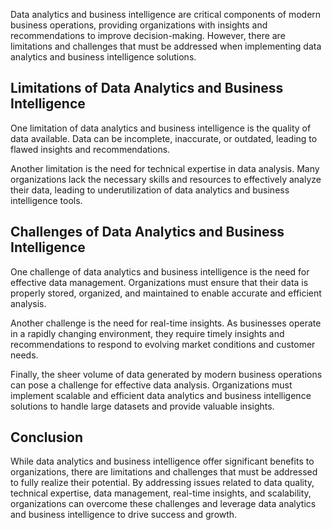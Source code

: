 

Data analytics and business intelligence are critical components of modern business operations, providing organizations with insights and recommendations to improve decision-making. However, there are limitations and challenges that must be addressed when implementing data analytics and business intelligence solutions.

Limitations of Data Analytics and Business Intelligence
-------------------------------------------------------

One limitation of data analytics and business intelligence is the quality of data available. Data can be incomplete, inaccurate, or outdated, leading to flawed insights and recommendations.

Another limitation is the need for technical expertise in data analysis. Many organizations lack the necessary skills and resources to effectively analyze their data, leading to underutilization of data analytics and business intelligence tools.

Challenges of Data Analytics and Business Intelligence
------------------------------------------------------

One challenge of data analytics and business intelligence is the need for effective data management. Organizations must ensure that their data is properly stored, organized, and maintained to enable accurate and efficient analysis.

Another challenge is the need for real-time insights. As businesses operate in a rapidly changing environment, they require timely insights and recommendations to respond to evolving market conditions and customer needs.

Finally, the sheer volume of data generated by modern business operations can pose a challenge for effective data analysis. Organizations must implement scalable and efficient data analytics and business intelligence solutions to handle large datasets and provide valuable insights.

Conclusion
----------

While data analytics and business intelligence offer significant benefits to organizations, there are limitations and challenges that must be addressed to fully realize their potential. By addressing issues related to data quality, technical expertise, data management, real-time insights, and scalability, organizations can overcome these challenges and leverage data analytics and business intelligence to drive success and growth.
